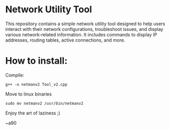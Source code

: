 # Network Utility Tool
This repository contains a simple network utility tool designed to help users interact with their network configurations, troubleshoot issues, and display various network-related information. It includes commands to display IP addresses, routing tables, active connections, and more.


# How to install:
Compile:

`g++ -o netmanv2 Tool_v2.cpp`

Move to linux binaries

`sudo mv netmanv2 /usr/bin/netmanv2`

Enjoy the art of laziness ;)


~a90
